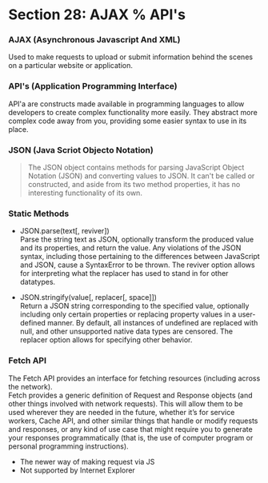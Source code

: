 # Section 28: AJAX % API's
### **AJAX** (Asynchronous Javascript And XML)
Used to make requests to upload or submit information behind the scenes on a particular website or application.  
### **API's** (Application Programming Interface)
API'a are constructs made available in programming languages to allow developers to create complex functionality more easily. They abstract more complex code away from you, providing some easier syntax to use in its place.
### **JSON** (Java Scriot Objecto Notation)
> The JSON object contains methods for parsing JavaScript Object Notation (JSON) and converting values to JSON. It can't be called or constructed, and aside from its two method properties, it has no interesting functionality of its own.
### Static Methods
- JSON.parse(text[, reviver])  
Parse the string text as JSON, optionally transform the produced value and its properties, and return the value. Any violations of the JSON syntax, including those pertaining to the differences between JavaScript and JSON, cause a SyntaxError to be thrown. The reviver option allows for interpreting what the replacer has used to stand in for other datatypes.

- JSON.stringify(value[, replacer[, space]])  
Return a JSON string corresponding to the specified value, optionally including only certain properties or replacing property values in a user-defined manner. By default, all instances of undefined are replaced with null, and other unsupported native data types are censored. The replacer option allows for specifying other behavior.
### Fetch API
The Fetch API provides an interface for fetching resources (including across the network).  
Fetch provides a generic definition of Request and Response objects (and other things involved with network requests). This will allow them to be used wherever they are needed in the future, whether it’s for service workers, Cache API, and other similar things that handle or modify requests and responses, or any kind of use case that might require you to generate your responses programmatically (that is, the use of computer program or personal programming instructions).
- The newer way of making request via JS
- Not supported by Internet Explorer